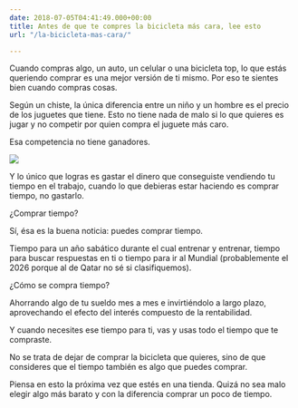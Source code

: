 ```yaml
---
date: 2018-07-05T04:41:49.000+00:00
title: Antes de que te compres la bicicleta más cara, lee esto
url: "/la-bicicleta-mas-cara/"

---
```

Cuando compras algo, un auto, un celular o una bicicleta top, lo que estás queriendo comprar es una mejor versión de ti mismo. Por eso te sientes bien cuando compras cosas.

Según un chiste, la única diferencia entre un niño y un hombre es el precio de los juguetes que tiene. Esto no tiene nada de malo si lo que quieres es jugar y no competir por quien compra el juguete más caro.

Esa competencia no tiene ganadores.

![](/uploads/bicicleta-tiempo.png)

Y lo único que logras es gastar el dinero que conseguiste vendiendo tu tiempo en el trabajo, cuando lo que debieras estar haciendo es comprar tiempo, no gastarlo.

¿Comprar tiempo?

Sí, ésa es la buena noticia: puedes comprar tiempo.

Tiempo para un año sabático durante el cual entrenar y entrenar, tiempo para buscar respuestas en ti o tiempo para ir al Mundial (probablemente el 2026 porque al de Qatar no sé si clasifiquemos).

¿Cómo se compra tiempo?

Ahorrando algo de tu sueldo mes a mes e invirtiéndolo a largo plazo, aprovechando el efecto del interés compuesto de la rentabilidad.

Y cuando necesites ese tiempo para ti, vas y usas todo el tiempo que te compraste.

No se trata de dejar de comprar la bicicleta que quieres, sino de que consideres que el tiempo también es algo que puedes comprar.

Piensa en esto la próxima vez que estés en una tienda. Quizá no sea malo elegir algo más barato y con la diferencia comprar un poco de tiempo.